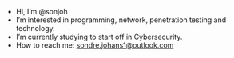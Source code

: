 - Hi, I’m @sonjoh
- I’m interested in programming, network, penetration testing and technology.
- I’m currently studying to start off in Cybersecurity.
- How to reach me: sondre.johans1@outlook.com
